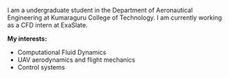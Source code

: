 I am a undergraduate student in the Department of Aeronautical Engineering at Kumaraguru College of Technology. I am currently working as a CFD intern at ExaSlate.

**My interests:**
* Computational Fluid Dynamics
* UAV aerodynamics and flight mechanics
* Control systems

[This University]: https://wisc.edu
[This Professor]: https://wisc.edu
[This Company]: https://github.com/acrlakshman/profileio
